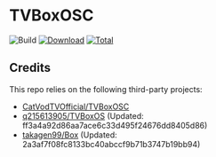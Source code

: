 # TVBoxOSC

![Build](https://shields.io/github/actions/workflow/status/yangjb0913/TVBoxOSC/test.yml?branch=master&logo=github&label=Build)
[![Download](https://img.shields.io/github/v/release/yangjb0913/TVBoxOSC?color=orange&logoColor=orange&label=Download&logo=DocuSign)](https://github.com/yangjb0913/TVBoxOSC/releases/latest) 
[![Total](https://shields.io/github/downloads/yangjb0913/TVBoxOSC/total?logo=Bookmeter&label=Counts&logoColor=yellow&color=yellow)](https://github.com/yangjb0913/TVBoxOSC/releases)

## Credits
This repo relies on the following third-party projects:
- [CatVodTVOfficial/TVBoxOSC](https://github.com/CatVodTVOfficial/TVBoxOSC)
- [q215613905/TVBoxOS](https://github.com/q215613905/TVBoxOS) (Updated: ff3a4a92d86aa7ace6c33d495f24676dd8405d86)
- [takagen99/Box](https://github.com/takagen99/Box) (Updated: 2a3af7f08fc8133bc40abccf9b71b3747b19bb94)

